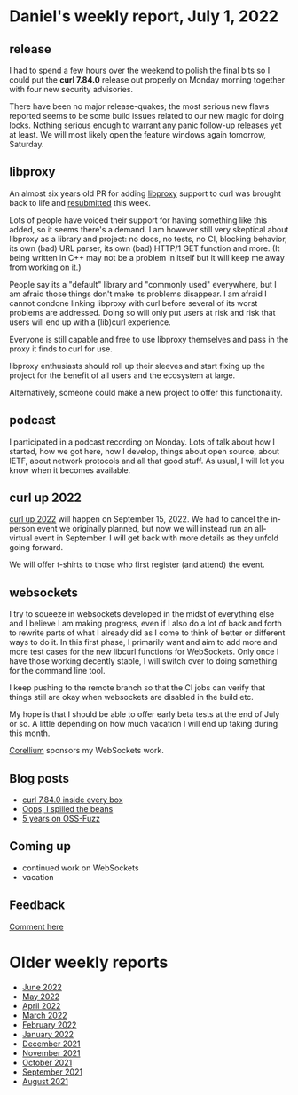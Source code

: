 # Daniel's weekly report, July 1, 2022

## release

I had to spend a few hours over the weekend to polish the final bits so I
could put the **curl 7.84.0** release out properly on Monday morning together
with four new security advisories.

There have been no major release-quakes; the most serious new flaws reported
seems to be some build issues related to our new magic for doing
locks. Nothing serious enough to warrant any panic follow-up releases yet at
least. We will most likely open the feature windows again tomorrow, Saturday.

## libproxy

An almost six years old PR for adding
[libproxy](https://libproxy.github.io/libproxy/) support to curl was brought
back to life and [resubmitted](https://github.com/curl/curl/pull/9068) this
week.

Lots of people have voiced their support for having something like this added,
so it seems there's a demand. I am however still very skeptical about libproxy
as a library and project: no docs, no tests, no CI, blocking behavior, its own
(bad) URL parser, its own (bad) HTTP/1 GET function and more. (It being
written in C++ may not be a problem in itself but it will keep me away from
working on it.)

People say its a "default" library and "commonly used" everywhere, but I am
afraid those things don't make its problems disappear. I am afraid I cannot
condone linking libproxy with curl before several of its worst problems are
addressed. Doing so will only put users at risk and risk that users will end
up with a (lib)curl experience.

Everyone is still capable and free to use libproxy themselves and pass in the
proxy it finds to curl for use.

libproxy enthusiasts should roll up their sleeves and start fixing up the
project for the benefit of all users and the ecosystem at large.

Alternatively, someone could make a new project to offer this functionality.

## podcast

I participated in a podcast recording on Monday. Lots of talk about how I
started, how we got here, how I develop, things about open source, about IETF,
about network protocols and all that good stuff. As usual, I will let you know
when it becomes available.

## curl up 2022

[curl up 2022](https://github.com/curl/curl-up/wiki/2022) will happen on
September 15, 2022. We had to cancel the in-person event we originally
planned, but now we will instead run an all-virtual event in September. I will
get back with more details as they unfold going forward.

We will offer t-shirts to those who first register (and attend) the event.

## websockets

I try to squeeze in websockets developed in the midst of everything else and I
believe I am making progress, even if I also do a lot of back and forth to
rewrite parts of what I already did as I come to think of better or different
ways to do it. In this first phase, I primarily want and aim to add more and
more test cases for the new libcurl functions for WebSockets. Only once I have
those working decently stable, I will switch over to doing something for the
command line tool.

I keep pushing to the remote branch so that the CI jobs can verify that things
still are okay when websockets are disabled in the build etc.

My hope is that I should be able to offer early beta tests at the end of July
or so. A little depending on how much vacation I will end up taking during
this month.

[Corellium](https://twitter.com/CorelliumHQ/status/1539277242886500353) sponsors my WebSockets work.

## Blog posts

- [curl 7.84.0 inside every box](https://daniel.haxx.se/blog/2022/06/27/curl-7-84-0-inside-every-box/)
- [Oops, I spilled the beans](https://daniel.haxx.se/blog/2022/06/28/oops-i-spilled-the-beans/)
- [5 years on OSS-Fuzz](https://daniel.haxx.se/blog/2022/07/01/5-years-on-oss-fuzz/)

## Coming up

- continued work on WebSockets
- vacation

## Feedback

[Comment here](https://github.com/bagder/log/discussions)


# Older weekly reports

- [June 2022](June-2022.md)
- [May 2022](May-2022.md)
- [April 2022](April-2022.md)
- [March 2022](March-2022.md)
- [February 2022](February-2022.md)
- [January 2022](January-2022.md)
- [December 2021](December-2021.md)
- [November 2021](November-2021.md)
- [October 2021](October-2021.md)
- [September 2021](September-2021.md)
- [August 2021](August-2021.md)
